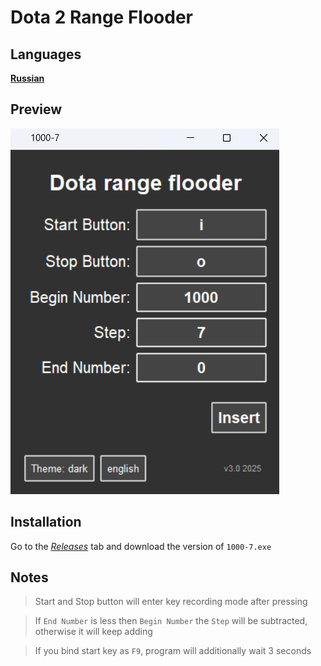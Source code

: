 # Dota 2 Range Flooder

## Languages
**[Russian](README.ru.md)**

## Preview
![](images/en.png)

## Installation

Go to the [*Releases*](https://github.com/Iaw4tch/1000-7-dota/releases) tab and download the version of `1000-7.exe`

## Notes

>Start and Stop button will enter key recording mode after pressing

>If `End Number` is less then `Begin Number` the `Step` will be subtracted, otherwise it will keep adding

>If you bind start key as `F9`, program will additionally wait 3 seconds

